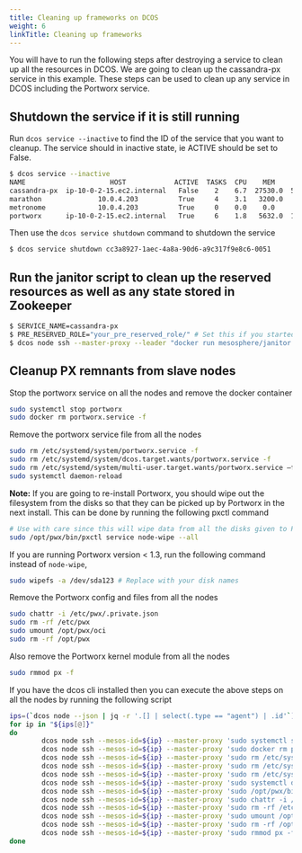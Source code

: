 ```yaml
---
title: Cleaning up frameworks on DCOS
weight: 6
linkTitle: Cleaning up frameworks
---
```


You will have to run the following steps after destroying a service to clean up all the resources in DCOS.  We are going to clean up the cassandra-px
service in this example. These steps can be used to clean up any service in DCOS including the Portworx service.

## Shutdown the service if it is still running

Run `dcos service --inactive` to find the ID of the service that you want to cleanup. The service should in inactive state,
ie ACTIVE should be set to False.

```bash
$ dcos service --inactive
NAME                     HOST            ACTIVE  TASKS  CPU    MEM      DISK   ID
cassandra-px  ip-10-0-2-15.ec2.internal   False    2    6.7  27530.0  59890.0  cc3a8927-1aec-4a8a-90d6-a9c317f9e8c6-0051
marathon              10.0.4.203          True     4    3.1   3200.0    0.0    cc3a8927-1aec-4a8a-90d6-a9c317f9e8c6-0001
metronome             10.0.4.203          True     0    0.0    0.0      0.0    cc3a8927-1aec-4a8a-90d6-a9c317f9e8c6-0000
portworx      ip-10-0-2-15.ec2.internal   True     6    1.8   5632.0  16384.0  cc3a8927-1aec-4a8a-90d6-a9c317f9e8c6-0050
```

Then use the `dcos service shutdown` command to shutdown the service

```bash
$ dcos service shutdown cc3a8927-1aec-4a8a-90d6-a9c317f9e8c6-0051
```

## Run the janitor script to clean up the reserved resources as well as any state stored in Zookeeper
```bash
$ SERVICE_NAME=cassandra-px
$ PRE_RESERVED_ROLE="your_pre_reserved_role/" # Set this if you started the service with a pre-reserved-role
$ dcos node ssh --master-proxy --leader "docker run mesosphere/janitor /janitor.py -r ${PRE_RESERVED_ROLE}${SERVICE_NAME}-role -p ${SERVICE_NAME}-principal -z dcos-service-${SERVICE_NAME}"
```

## Cleanup PX remnants from slave nodes

Stop the portworx service on all the nodes and remove the docker container
```bash
sudo systemctl stop portworx
sudo docker rm portworx.service -f
```

Remove the portworx service file from all the nodes
```bash
sudo rm /etc/systemd/system/portworx.service -f
sudo rm /etc/systemd/system/dcos.target.wants/portworx.service -f
sudo rm /etc/systemd/system/multi-user.target.wants/portworx.service –f
sudo systemctl daemon-reload
```

**Note:** If you are going to re-install Portworx, you should wipe out the filesystem from the disks so that they can be picked
up by Portworx in the next install. This can be done by running the following pxctl command
```bash
# Use with care since this will wipe data from all the disks given to Portworx
sudo /opt/pwx/bin/pxctl service node-wipe --all
```
If you are running Portworx version < 1.3, run the following command instead of `node-wipe`,
```bash
sudo wipefs -a /dev/sda123 # Replace with your disk names
```

Remove the Portworx config and files from all the nodes
```bash
sudo chattr -i /etc/pwx/.private.json
sudo rm -rf /etc/pwx
sudo umount /opt/pwx/oci
sudo rm -rf /opt/pwx
```

Also remove the Portworx kernel module from all the nodes
```bash
sudo rmmod px -f
```

If you have the dcos cli installed then you can execute the above steps on all the nodes by running the following script
```bash
ips=(`dcos node --json | jq -r '.[] | select(.type == "agent") | .id'`)
for ip in "${ips[@]}"
do
        dcos node ssh --mesos-id=${ip} --master-proxy 'sudo systemctl stop portworx'
        dcos node ssh --mesos-id=${ip} --master-proxy 'sudo docker rm portworx.service -f'
        dcos node ssh --mesos-id=${ip} --master-proxy 'sudo rm /etc/systemd/system/portworx.service -f'
        dcos node ssh --mesos-id=${ip} --master-proxy 'sudo rm /etc/systemd/system/dcos.target.wants/portworx.service -f'
        dcos node ssh --mesos-id=${ip} --master-proxy 'sudo rm /etc/systemd/system/multi-user.target.wants/portworx.service –f'
        dcos node ssh --mesos-id=${ip} --master-proxy 'sudo systemctl daemon-reload'
        dcos node ssh --mesos-id=${ip} --master-proxy 'sudo /opt/pwx/bin/pxctl service node-wipe --all'
        dcos node ssh --mesos-id=${ip} --master-proxy 'sudo chattr -i /etc/pwx/.private.json'
        dcos node ssh --mesos-id=${ip} --master-proxy 'sudo rm -rf /etc/pwx'
        dcos node ssh --mesos-id=${ip} --master-proxy 'sudo umount /opt/pwx/oci'
        dcos node ssh --mesos-id=${ip} --master-proxy 'sudo rm -rf /opt/pwx'
        dcos node ssh --mesos-id=${ip} --master-proxy 'sudo rmmod px -f'
done
```
